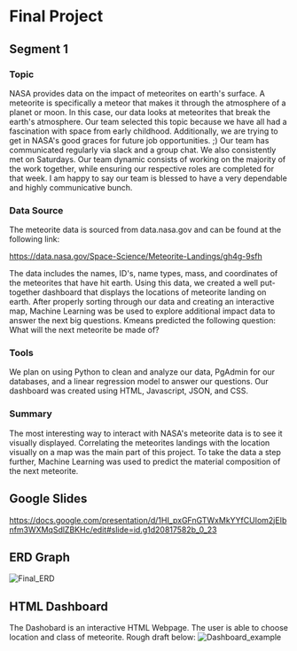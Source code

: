 # Final Project
## Segment 1 
### Topic 
NASA provides data on the impact of meteorites on earth's surface. A meteorite is specifically a meteor that makes it through the atmosphere of a planet or moon. In this case, our data looks at meteorites that break the earth's atmosphere. Our team selected this topic because we have all had a fascination with space from early childhood. Additionally, we are trying to get in NASA's good graces for future job opportunities. ;)
Our team has communicated regularly via slack and a group chat. We also consistently met on Saturdays. Our team dynamic consists of working on the majority of the work together, while ensuring our respective roles are completed for that week. I am happy to say our team is blessed to have a very dependable and highly communicative bunch.

### Data Source 

The meteorite data is sourced from data.nasa.gov and can be found at the following link: 

https://data.nasa.gov/Space-Science/Meteorite-Landings/gh4g-9sfh

The data includes the names, ID's, name types, mass, and coordinates of the meteorites that have hit earth. Using this data, we created a well put-together dashboard that displays the locations of meteorite landing on earth. After properly sorting through our data and creating an interactive map, Machine Learning was be used to explore additional impact data to answer the next big questions. Kmeans predicted the following question: What will the next meteorite be made of?

### Tools 

We plan on using Python to clean and analyze our data, PgAdmin for our databases, and a linear regression model to answer our questions. Our dashboard was created using HTML, Javascript, JSON, and CSS.

### Summary 

The most interesting way to interact with NASA's meteorite data is to see it visually displayed. Correlating the meteorites landings with the location visually on a map was the main part of this project. To take the data a step further, Machine Learning was used to predict the material composition of the next meteorite.

## Google Slides
https://docs.google.com/presentation/d/1HI_pxGFnGTWxMkYYfCUIom2jEIbnfm3WXMqSdlZBKHc/edit#slide=id.g1d20817582b_0_23

## ERD Graph
![Final_ERD](https://user-images.githubusercontent.com/111028230/211974218-84185b2d-2c64-4a99-a15f-3ec992160871.PNG)

## HTML Dashboard
The Dashobard is an interactive HTML Webpage. The user is able to choose location and class of meteorite. Rough draft below:
![Dashboard_example](https://user-images.githubusercontent.com/111028230/211974430-4374246a-9ffd-4eb3-98fb-60da3a7a395d.PNG)

